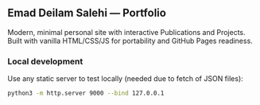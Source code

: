 ## Emad Deilam Salehi — Portfolio

Modern, minimal personal site with interactive Publications and Projects. Built with vanilla HTML/CSS/JS for portability and GitHub Pages readiness.

### Local development

Use any static server to test locally (needed due to fetch of JSON files):

```bash
python3 -m http.server 9000 --bind 127.0.0.1
```
